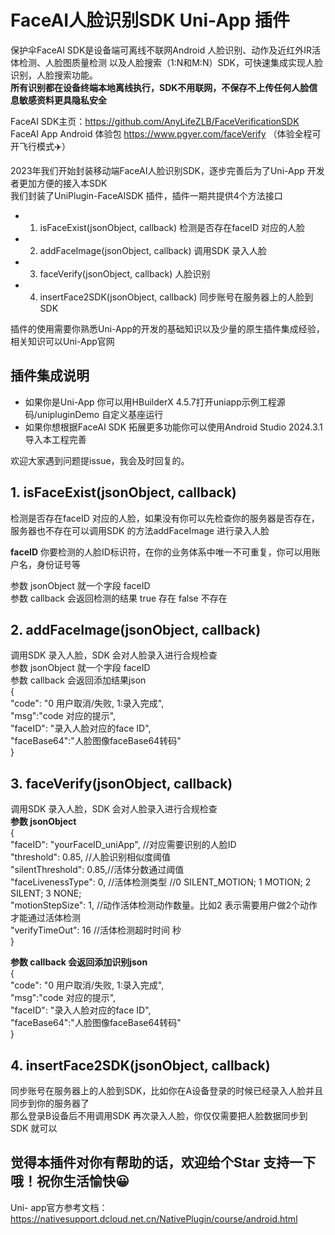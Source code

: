 # FaceAI人脸识别SDK Uni-App 插件

保护伞FaceAI SDK是设备端可离线不联网Android 人脸识别、动作及近红外IR活体检测、人脸图质量检测
以及人脸搜索（1:N和M:N）SDK，可快速集成实现人脸识别，人脸搜索功能。  
**所有识别都在设备终端本地离线执行，SDK不用联网，不保存不上传任何人脸信息敏感资料更具隐私安全**  

FaceAI SDK主页：https://github.com/AnyLifeZLB/FaceVerificationSDK  
FaceAI App Android 体验包 https://www.pgyer.com/faceVerify （体验全程可开飞行模式✈️）  
 
2023年我们开始封装移动端FaceAI人脸识别SDK，逐步完善后为了Uni-App 开发者更加方便的接入本SDK  
我们封装了UniPlugin-FaceAISDK 插件，插件一期共提供4个方法接口
  - 1. isFaceExist(jsonObject, callback) 检测是否存在faceID 对应的人脸
  - 2. addFaceImage(jsonObject, callback) 调用SDK 录入人脸
  - 3. faceVerify(jsonObject, callback) 人脸识别
  - 4. insertFace2SDK(jsonObject, callback) 同步账号在服务器上的人脸到SDK

插件的使用需要你熟悉Uni-App的开发的基础知识以及少量的原生插件集成经验，相关知识可以Uni-App官网


## 插件集成说明
- 如果你是Uni-App 你可以用HBuilderX 4.5.7打开uniapp示例工程源码/unipluginDemo 自定义基座运行
- 如果你想根据FaceAI SDK 拓展更多功能你可以使用Android Studio 2024.3.1导入本工程完善

欢迎大家遇到问题提issue，我会及时回复的。
 
## 1. isFaceExist(jsonObject, callback)
检测是否存在faceID 对应的人脸，如果没有你可以先检查你的服务器是否存在，服务器也不存在可以调用SDK
的方法addFaceImage 进行录入人脸

**faceID** 你要检测的人脸ID标识符，在你的业务体系中唯一不可重复，你可以用账户名，身份证号等  

参数 jsonObject 就一个字段 faceID  
参数 callback 会返回检测的结果 true 存在 false 不存在  

## 2. addFaceImage(jsonObject, callback)
调用SDK 录入人脸，SDK 会对人脸录入进行合规检查  
参数 jsonObject 就一个字段 faceID  
参数 callback 会返回添加结果json  
{  
"code": "0 用户取消/失败,  1:录入完成",  
"msg":"code 对应的提示",  
"faceID": "录入人脸对应的face ID",  
"faceBase64":"人脸图像faceBase64转码"  
}  


## 3. faceVerify(jsonObject, callback)
调用SDK 录入人脸，SDK 会对人脸录入进行合规检查  
**参数 jsonObject**  
{  
"faceID": "yourFaceID_uniApp", //对应需要识别的人脸ID  
"threshold": 0.85, //人脸识别相似度阈值  
"silentThreshold": 0.85,//活体分数通过阈值  
"faceLivenessType": 0, //活体检测类型 //0 SILENT_MOTION; 1 MOTION; 2 SILENT; 3 NONE;  
"motionStepSize": 1, //动作活体检测动作数量。比如2 表示需要用户做2个动作才能通过活体检测  
"verifyTimeOut": 16 //活体检测超时时间 秒  
}  


**参数 callback 会返回添加识别json**   
{  
"code": "0 用户取消/失败,  1:录入完成",  
"msg":"code 对应的提示",  
"faceID": "录入人脸对应的face ID",  
"faceBase64":"人脸图像faceBase64转码"  
}  


## 4. insertFace2SDK(jsonObject, callback) 
同步账号在服务器上的人脸到SDK，比如你在A设备登录的时候已经录入人脸并且同步到你的服务器了    
那么登录B设备后不用调用SDK 再次录入人脸，你仅仅需要把人脸数据同步到SDK 就可以  



## 觉得本插件对你有帮助的话，欢迎给个Star 支持一下哦！祝你生活愉快😀  

Uni- app官方参考文档：https://nativesupport.dcloud.net.cn/NativePlugin/course/android.html